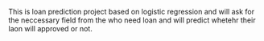 This is loan prediction project based on logistic regression and will ask for the neccessary field 
from the who need loan and will predict whetehr their laon will approved or not.

